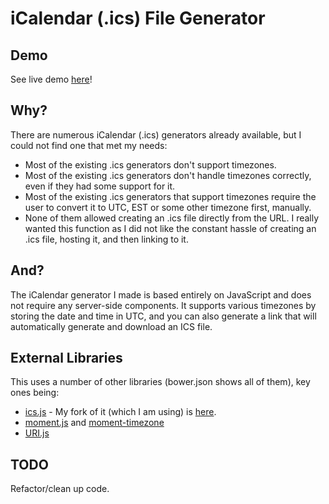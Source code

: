 # iCalendar (.ics) File Generator

## Demo
See live demo [here](http://icalgen.yc.sg)!

## Why?
There are numerous iCalendar (.ics) generators already available, but I could not find one that met my needs:
* Most of the existing .ics generators don't support timezones.
* Most of the existing .ics generators don't handle timezones correctly, even if they had some support for it.
* Most of the existing .ics generators that support timezones require the user to convert it to UTC, EST or some other timezone first, manually.
* None of them allowed creating an .ics file directly from the URL. I really wanted this function as I did not like the constant hassle of creating an .ics file, hosting it, and then linking to it.

## And?
The iCalendar generator I made is based entirely on JavaScript and does not require any server-side components. It supports various timezones by storing the date and time in UTC, and you can also generate a link that will automatically generate and download an ICS file.

## External Libraries
This uses a number of other libraries (bower.json shows all of them), key ones being:
* [ics.js](https://github.com/nwcell/ics.js/) - My fork of it (which I am using) is [here](https://github.com/Wysie/ics.js/).
* [moment.js](http://momentjs.com/) and [moment-timezone](http://momentjs.com/timezone/)
* [URI.js](https://github.com/medialize/URI.js)

## TODO
Refactor/clean up code.